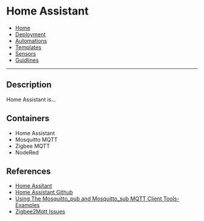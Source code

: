 # Home Assistant
- [Home](../README.md)
- [Deployment](./deployment.md)
- [Automations](./automations.md)
- [Templates](./templates.md)
- [Sensors](./sensors.md)
- [Guidlines](./guidlines.md)

---

## Description
Home Assistant is...

## Containers
- Home Assistant
- Mosquitto MQTT
- Zigbee MQTT
- NodeRed


## References
- [Home Assitant](https://www.home-assistant.io)
- [Home Assistant Github](https://github.com/home-assistant)
- [Using The Mosquitto_pub and Mosquitto_sub MQTT Client Tools- Examples](http://www.steves-internet-guide.com/mosquitto_pub-sub-clients/)
- [Zigbee2Mqtt Issues](https://github.com/Koenkk/zigbee2mqtt/issues/10858#issuecomment-1291567559)